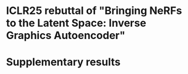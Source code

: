 # ICLR25 rebuttal of "Bringing NeRFs to the Latent Space: Inverse Graphics Autoencoder"
# Supplementary results 
